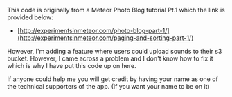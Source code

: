 This code is originally from a Meteor Photo Blog tutorial Pt.1 which the link is provided below:
- [http://experimentsinmeteor.com/photo-blog-part-1/](http://experimentsinmeteor.com/paging-and-sorting-part-1/)

However, I'm adding a feature where users could upload sounds to their s3 bucket. However, I came across a problem
and I don't know how to fix it which is why I have put this code up on here.

If anyone could help me you will get credit by having your name as one of the technical supporters of the app.
(If you want your name to be on it)


 



